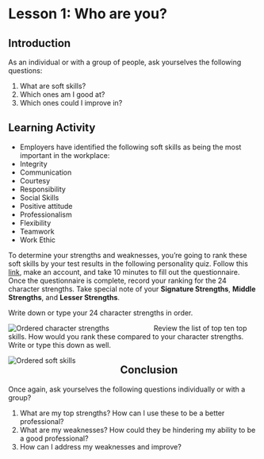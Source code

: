 # Lesson 1: Who are you?

## Introduction
As an individual or with a group of people, ask yourselves the following questions:
1. What are soft skills?
2. Which ones am I good at?
3. Which ones could I improve in?

## Learning Activity
- Employers have identified the following soft skills as being the most important in the workplace:
- Integrity
- Communication
- Courtesy
- Responsibility
- Social Skills
- Positive attitude
- Professionalism
- Flexibility
- Teamwork
- Work Ethic

To determine your strengths and weaknesses, you’re going to rank these soft skills by your test results in the following personality quiz. Follow this [link](https://www.viacharacter.org/survey/account/register), make an account, and take 10 minutes to fill out the questionnaire. Once the questionnaire is complete, record your ranking for the 24 character strengths. Take special note of your **Signature Strengths**, **Middle Strengths**, and **Lesser Strengths**.

Write down or type your 24 character strengths in order.

<img
  src="/photos/characterStrengths.png"
  alt="Ordered character strengths"
  style="float: left; margin-right: 90px;"
/>

Review the list of top ten top skills. How would you rank these compared to your character strengths. Write or type this down as well.

<img
  src="/photos/softSkills.png"
  alt="Ordered soft skills"
  style="float: left; margin-right: 90px;"
/>

## Conclusion
Once again, ask yourselves the following questions individually or with a group?
1. What are my top strengths? How can I use these to be a better professional?
2. What are my weaknesses? How could they be hindering my ability to be a good professional?
3. How can I address my weaknesses and improve?
